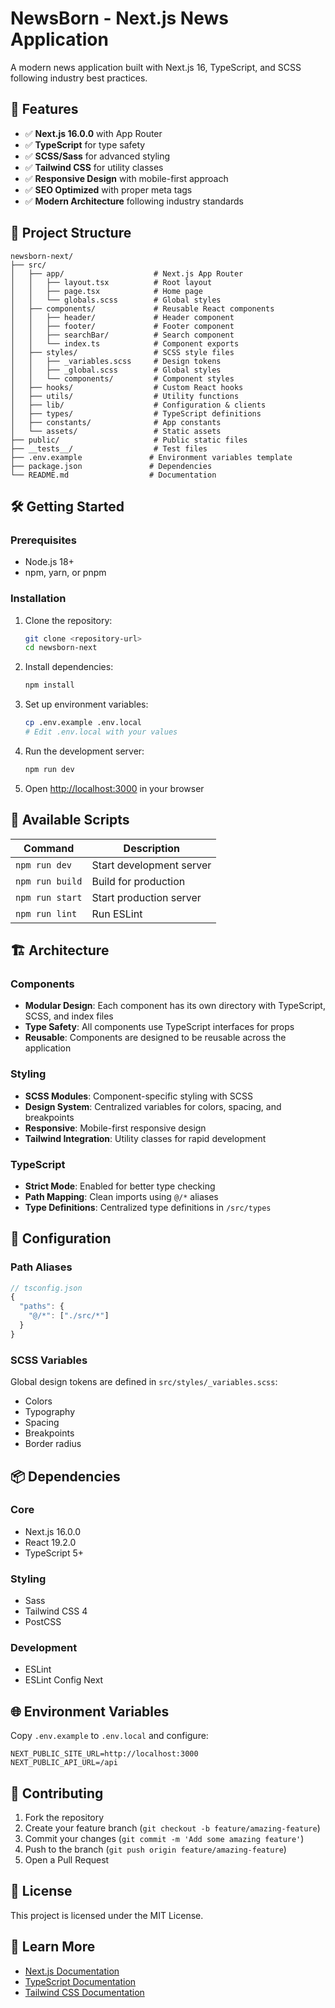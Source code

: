 # NewsBorn - Next.js News Application

A modern news application built with Next.js 16, TypeScript, and SCSS following industry best practices.

## 🚀 Features

- ✅ **Next.js 16.0.0** with App Router
- ✅ **TypeScript** for type safety
- ✅ **SCSS/Sass** for advanced styling
- ✅ **Tailwind CSS** for utility classes
- ✅ **Responsive Design** with mobile-first approach
- ✅ **SEO Optimized** with proper meta tags
- ✅ **Modern Architecture** following industry standards

## 📁 Project Structure

```
newsborn-next/
├── src/
│   ├── app/                    # Next.js App Router
│   │   ├── layout.tsx          # Root layout
│   │   ├── page.tsx            # Home page
│   │   └── globals.scss        # Global styles
│   ├── components/             # Reusable React components
│   │   ├── header/             # Header component
│   │   ├── footer/             # Footer component
│   │   ├── searchBar/          # Search component
│   │   └── index.ts            # Component exports
│   ├── styles/                 # SCSS style files
│   │   ├── _variables.scss     # Design tokens
│   │   ├── _global.scss        # Global styles
│   │   └── components/         # Component styles
│   ├── hooks/                  # Custom React hooks
│   ├── utils/                  # Utility functions
│   ├── lib/                    # Configuration & clients
│   ├── types/                  # TypeScript definitions
│   ├── constants/              # App constants
│   └── assets/                 # Static assets
├── public/                     # Public static files
├── __tests__/                  # Test files
├── .env.example               # Environment variables template
├── package.json               # Dependencies
└── README.md                  # Documentation
```

## 🛠️ Getting Started

### Prerequisites
- Node.js 18+ 
- npm, yarn, or pnpm

### Installation

1. Clone the repository:
   ```bash
   git clone <repository-url>
   cd newsborn-next
   ```

2. Install dependencies:
   ```bash
   npm install
   ```

3. Set up environment variables:
   ```bash
   cp .env.example .env.local
   # Edit .env.local with your values
   ```

4. Run the development server:
   ```bash
   npm run dev
   ```

5. Open [http://localhost:3000](http://localhost:3000) in your browser

## 📝 Available Scripts

| Command | Description |
|---------|-------------|
| `npm run dev` | Start development server |
| `npm run build` | Build for production |
| `npm run start` | Start production server |
| `npm run lint` | Run ESLint |

## 🏗️ Architecture

### Components
- **Modular Design**: Each component has its own directory with TypeScript, SCSS, and index files
- **Type Safety**: All components use TypeScript interfaces for props
- **Reusable**: Components are designed to be reusable across the application

### Styling
- **SCSS Modules**: Component-specific styling with SCSS
- **Design System**: Centralized variables for colors, spacing, and breakpoints
- **Responsive**: Mobile-first responsive design
- **Tailwind Integration**: Utility classes for rapid development

### TypeScript
- **Strict Mode**: Enabled for better type checking
- **Path Mapping**: Clean imports using `@/*` aliases
- **Type Definitions**: Centralized type definitions in `/src/types`

## 🔧 Configuration

### Path Aliases
```typescript
// tsconfig.json
{
  "paths": {
    "@/*": ["./src/*"]
  }
}
```

### SCSS Variables
Global design tokens are defined in `src/styles/_variables.scss`:
- Colors
- Typography
- Spacing
- Breakpoints
- Border radius

## 📦 Dependencies

### Core
- Next.js 16.0.0
- React 19.2.0
- TypeScript 5+

### Styling
- Sass
- Tailwind CSS 4
- PostCSS

### Development
- ESLint
- ESLint Config Next

## 🌐 Environment Variables

Copy `.env.example` to `.env.local` and configure:

```env
NEXT_PUBLIC_SITE_URL=http://localhost:3000
NEXT_PUBLIC_API_URL=/api
```

## 🤝 Contributing

1. Fork the repository
2. Create your feature branch (`git checkout -b feature/amazing-feature`)
3. Commit your changes (`git commit -m 'Add some amazing feature'`)
4. Push to the branch (`git push origin feature/amazing-feature`)
5. Open a Pull Request

## 📄 License

This project is licensed under the MIT License.

## 🔗 Learn More

- [Next.js Documentation](https://nextjs.org/docs)
- [TypeScript Documentation](https://www.typescriptlang.org/docs)
- [Tailwind CSS Documentation](https://tailwindcss.com/docs)
